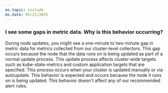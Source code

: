 ```yaml
---
ms.topic: include
ms.date: 05/21/2025
---
```


### I see some gaps in metric data. Why is this behavior occurring?

During node updates, you might see a one-minute to two-minute gap in metric data for metrics collected from our cluster-level collectors. This gap occurs because the node that the data runs on is being updated as part of a normal update process. This update process affects cluster-wide targets such as kube-state-metrics and custom application targets that are specified. This process occurs when your cluster is updated manually or via autoupdate. This behavior is expected and occurs because the node it runs on is being updated. This behavior doesn't affect any of our recommended alert rules.

